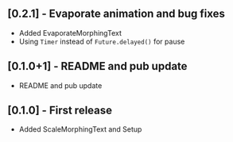 ## [0.2.1] - Evaporate animation and bug fixes

- Added EvaporateMorphingText
- Using `Timer` instead of `Future.delayed()` for pause


## [0.1.0+1] - README and pub update

- README and pub update

## [0.1.0] - First release

- Added ScaleMorphingText and Setup

